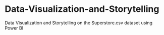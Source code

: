 # Data-Visualization-and-Storytelling
Data Visualization and Storytelling on the Superstore.csv dataset using Power BI
